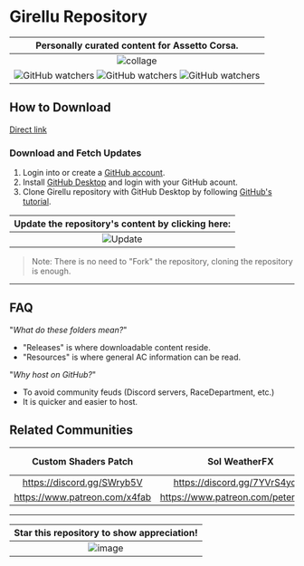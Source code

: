 # Girellu Repository

| Personally curated content for Assetto Corsa. |
|:---:|
| ![collage](https://user-images.githubusercontent.com/90503800/141666780-5d8b549d-25ec-4193-a985-856c1b724bbe.png) |
| ![GitHub watchers](https://img.shields.io/github/stars/archibaldmilton/girellu?style=social) ![GitHub watchers](https://img.shields.io/github/watchers/archibaldmilton/girellu?style=social) ![GitHub watchers](https://img.shields.io/github/repo-size/archibaldmilton/girellu?style=social) |

## How to Download
[Direct link](https://github.com/archibaldmilton/Girellu/archive/refs/heads/master.zip)

### Download and Fetch Updates
1. Login into or create a [GitHub account](https://github.com/login).
2. Install [GitHub Desktop](https://desktop.github.com/) and login with your GitHub acount.
3. Clone Girellu repository with GitHub Desktop by following [GitHub's tutorial](https://docs.github.com/en/desktop/contributing-and-collaborating-using-github-desktop/adding-and-cloning-repositories/cloning-a-repository-from-github-to-github-desktop "Cloning a repository from GitHub to GitHub Desktop").

| **Update the repository's content by clicking here:** |
|:---:|
| ![Update](https://user-images.githubusercontent.com/90503800/138611389-dfbdcadc-48e2-4d20-8e1b-2b72b511f338.png) |
>Note: There is no need to "Fork" the repository, cloning the repository is enough.

___
## FAQ
"*What do these folders mean?*"
* "Releases" is where downloadable content reside.
* "Resources" is where general AC information can be read.

"*Why host on GitHub?*"
* To avoid community feuds (Discord servers, RaceDepartment, etc.)
* It is quicker and easier to host.

## Related Communities
Custom Shaders Patch | Sol WeatherFX | Girellu (Troubleshooting and help)
|:---:|:---:|:---:|
https://discord.gg/SWryb5V | https://discord.gg/7YVrS4ydaA | https://discord.gg/jgG738MtCe
https://www.patreon.com/x4fab | https://www.patreon.com/peterboese | -

___
| Star this repository to show appreciation! |
|:---:|
| ![image](https://user-images.githubusercontent.com/90503800/142784389-f0553a84-03cd-43b0-81f5-e116da4f50e9.png) |
